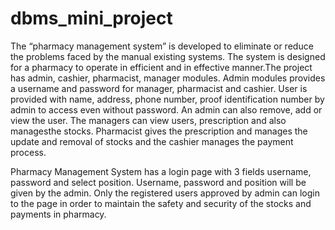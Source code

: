 # dbms_mini_project

The “pharmacy management system” is developed to eliminate or reduce the problems faced by the manual existing systems. The system is designed for a pharmacy to operate in efficient and in effective manner.The project has admin, cashier, pharmacist, manager modules.
Admin modules provides a username and password for manager, pharmacist and cashier. User is provided with name, address, phone number, proof identification number by admin to access even without password. An admin can also remove, add or view the user. The managers can view users, prescription and also managesthe stocks.
Pharmacist gives the prescription and manages the update and removal of stocks and the cashier manages the payment process.

Pharmacy Management System has a login page with 3 fields username, password and select position. Username, password and position will be given by the admin. Only the registered users approved by admin can login to the page in order to maintain the safety and security of the stocks and payments in pharmacy. 


